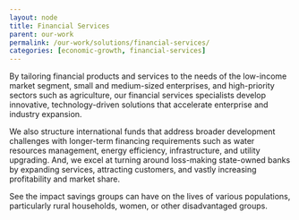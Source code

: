 ```yaml
---
layout: node
title: Financial Services
parent: our-work
permalink: /our-work/solutions/financial-services/
categories: [economic-growth, financial-services]
---
```

By tailoring financial products and services to the needs of the low-income market segment, small and medium-sized enterprises, and high-priority sectors such as agriculture, our financial services specialists develop innovative, technology-driven solutions that accelerate enterprise and industry expansion.

We also structure international funds that address broader development challenges with longer-term financing requirements such as water resources management, energy efficiency, infrastructure, and utility upgrading. And, we excel at turning around loss-making state-owned banks by expanding services, attracting customers, and vastly increasing profitability and market share.

See the impact savings groups can have on the lives of various populations, particularly rural households, women, or other disadvantaged groups.
